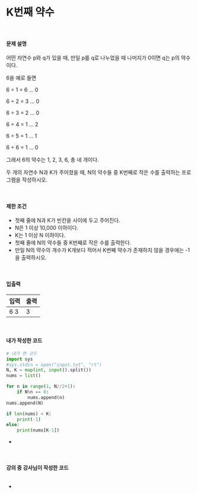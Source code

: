 # K번째 약수

<br/>

#### 문제 설명

어떤 자연수 p와 q가 있을 때, 만일 p를 q로 나누었을 때 나머지가 0이면 q는 p의 약수이다.

6을 예로 들면

6 ÷ 1 = 6 … 0

6 ÷ 2 = 3 … 0

6 ÷ 3 = 2 … 0 

6 ÷ 4 = 1 … 2

 6 ÷ 5 = 1 … 1

 6 ÷ 6 = 1 … 0 

그래서 6의 약수는 1, 2, 3, 6, 총 네 개이다. 

두 개의 자연수 N과 K가 주어졌을 때, N의 약수들 중 K번째로 작은 수를 출력하는 프로그램을 작성하시오. 

<br/>

#### 제한 조건

* 첫째 줄에 N과 K가 빈칸을 사이에 두고 주어진다. 
* N은 1 이상 10,000 이하이다.
* K는 1 이상 N 이하이다. 
* 첫째 줄에 N의 약수들 중 K번째로 작은 수를 출력한다.
* 만일 N의 약수의 개수가 K개보다 적어서 K번째 약수가 존재하지 않을 경우에는 -1을 출력하시오.

<br/>

#### 입출력

| 입력 | 출력 |
| ---- | ---- |
| 6 3  | 3    |

<br/>

#### 내가 작성한 코드

```python
# 내가 짠 코드
import sys
#sys.stdin = open("input.txt", "rt")
N, K = map(int, input().split())
nums = list()

for n in range(1, N//2+1):
    if N%n == 0:
        nums.append(n)
nums.append(N)

if len(nums) < K:
    print(-1)
else:
    print(nums[K-1])
```

* 

<br/>

#### 강의 중 강사님이 작성한 코드

```python

```

* 